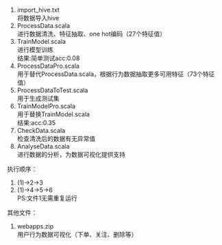 1. import_hive.txt    
将数据导入hive  
2. ProcessData.scala    
进行数据清洗、特征抽取、one hot编码（27个特征值）  
3. TrainModel.scala    
进行模型训练    
结果:简单测试acc:0.08   
4. ProcessDataPro.scala    
用于替代ProcessData.scala，根据行为数据抽取更多可用特征（73个特征值）  
5. ProcessDataToTest.scala  
用于生成测试集  
6. TrainModelPro.scala  
用于替换TrainModel.scala  
结果:acc:0.35  
7. CheckData.scala  
检查清洗后的数据有无异常值  
8. AnalyseData.scala  
进行数据的分析，为数据可视化提供支持  
  
执行顺序：  
1. (1)->2->3  
2. (1)->4->5->6  
PS:文件1无需重复运行  
  
  
其他文件：  
1. webapps.zip  
用户行为数据可视化（下单、关注、删除等）  
